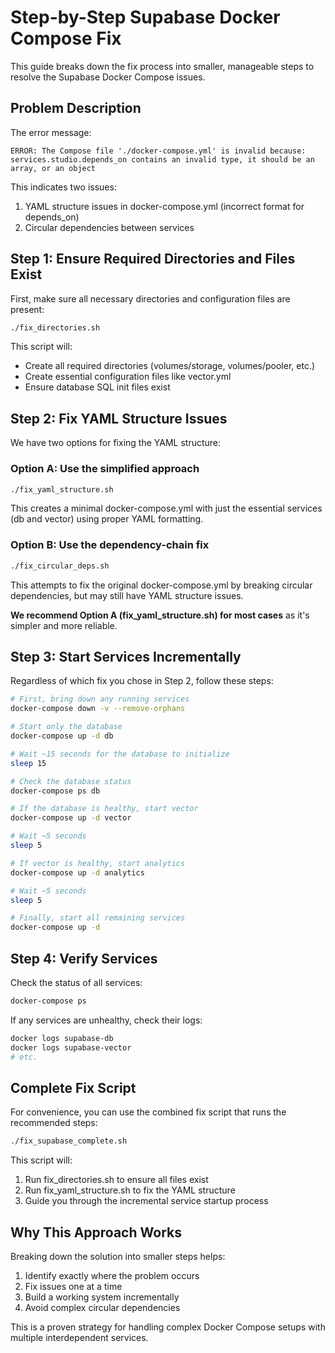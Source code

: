 # Step-by-Step Supabase Docker Compose Fix

This guide breaks down the fix process into smaller, manageable steps to resolve the Supabase Docker Compose issues.

## Problem Description

The error message:
```
ERROR: The Compose file './docker-compose.yml' is invalid because:
services.studio.depends_on contains an invalid type, it should be an array, or an object
```

This indicates two issues:
1. YAML structure issues in docker-compose.yml (incorrect format for depends_on)
2. Circular dependencies between services

## Step 1: Ensure Required Directories and Files Exist

First, make sure all necessary directories and configuration files are present:

```bash
./fix_directories.sh
```

This script will:
- Create all required directories (volumes/storage, volumes/pooler, etc.)
- Create essential configuration files like vector.yml
- Ensure database SQL init files exist

## Step 2: Fix YAML Structure Issues

We have two options for fixing the YAML structure:

### Option A: Use the simplified approach
```bash
./fix_yaml_structure.sh
```
This creates a minimal docker-compose.yml with just the essential services (db and vector) using proper YAML formatting.

### Option B: Use the dependency-chain fix
```bash
./fix_circular_deps.sh
```
This attempts to fix the original docker-compose.yml by breaking circular dependencies, but may still have YAML structure issues.

**We recommend Option A (fix_yaml_structure.sh) for most cases** as it's simpler and more reliable.

## Step 3: Start Services Incrementally

Regardless of which fix you chose in Step 2, follow these steps:

```bash
# First, bring down any running services
docker-compose down -v --remove-orphans

# Start only the database
docker-compose up -d db

# Wait ~15 seconds for the database to initialize
sleep 15

# Check the database status
docker-compose ps db

# If the database is healthy, start vector
docker-compose up -d vector

# Wait ~5 seconds
sleep 5

# If vector is healthy, start analytics
docker-compose up -d analytics

# Wait ~5 seconds
sleep 5

# Finally, start all remaining services
docker-compose up -d
```

## Step 4: Verify Services

Check the status of all services:

```bash
docker-compose ps
```

If any services are unhealthy, check their logs:

```bash
docker logs supabase-db
docker logs supabase-vector
# etc.
```

## Complete Fix Script

For convenience, you can use the combined fix script that runs the recommended steps:

```bash
./fix_supabase_complete.sh
```

This script will:
1. Run fix_directories.sh to ensure all files exist
2. Run fix_yaml_structure.sh to fix the YAML structure
3. Guide you through the incremental service startup process

## Why This Approach Works

Breaking down the solution into smaller steps helps:
1. Identify exactly where the problem occurs
2. Fix issues one at a time
3. Build a working system incrementally
4. Avoid complex circular dependencies

This is a proven strategy for handling complex Docker Compose setups with multiple interdependent services.